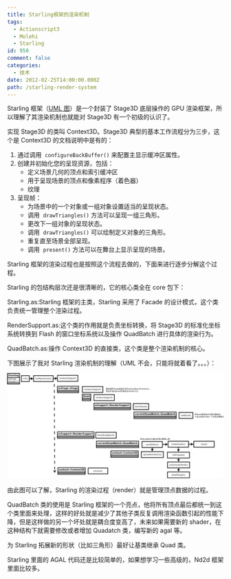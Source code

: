 ```yaml
---
title: Starling框架的渲染机制
tags:
  - Actionscript3
  - Molehi
  - Starling
id: 950
comment: false
categories:
  - 技术
date: 2012-02-25T14:00:00.000Z
path: /starling-render-system
---
```


Starling 框架（[UML 图](http://crocusmodeller.com/frameworks/starling.png)）是一个封装了 Stage3D 底层操作的 GPU 渲染框架，所以理解了其渲染机制也就能对 Stage3D 有一个初级的认识了。

实现 Stage3D 的类叫 Context3D。Stage3D 典型的基本工作流程分为三步，这个是 Context3D 的文档说明中是有的：

1.  通过调用  `configureBackBuffer()` 来配置主显示缓冲区属性。
2.  创建并初始化您的呈现资源，包括：
    * 定义场景几何的顶点和索引缓冲区
    * 用于呈现场景的顶点和像素程序（着色器）
    * 纹理
3.  呈现帧：
    * 为场景中的一个对象或一组对象设置适当的呈现状态。
    * 调用  `drawTriangles()` 方法可以呈现一组三角形。
    * 更改下一组对象的呈现状态。
    * 调用  `drawTriangles()` 可以绘制定义对象的三角形。
    * 重复直至场景全部呈现。
    * 调用  `present()` 方法可以在舞台上显示呈现的场景。

Starling 框架的渲染过程也是按照这个流程去做的，下面来进行逐步分解这个过程。

Starling 的包结构层次还是很清晰的，它的核心类全在 core 包下：

Starling.as:Starling 框架的主类，Starling 采用了 Facade 的设计模式，这个类负责统一管理整个渲染过程。

RenderSupport.as:这个类的作用就是负责坐标转换，将 Stage3D 的标准化坐标系统转换到 Flash 的窗口坐标系统以及操作 QuadBatch 进行具体的渲染行为。

QuadBatch.as:操作 Context3D 的直接类，这个类是整个渲染机制的核心。

下图展示了我对 Starling 渲染机制的理解（UML 不会，只能将就着看了。。。）：

![](./StarlingWorkflow.png "StarlingWorkflow")

由此图可以了解，Starling 的渲染过程（render）就是管理顶点数据的过程。

QuadBatch 类的使用是 Starling 框架的一个亮点，他将所有顶点最后都统一到这个类里面来处理，这样的好处就是减少了其他子类反复调用渲染函数引起的性能下降，但是这样做的另一个坏处就是耦合度变高了，未来如果需要新的 shader，在这种结构下就需要修改或者增加 Quadatch 类，编写新的 agal 等。

为 Starling 拓展新的形状（比如三角形）最好让基类继承 Quad 类。

Starling 里面的 AGAL 代码还是比较简单的，如果想学习一些高级的，Nd2d 框架里面比较多。
